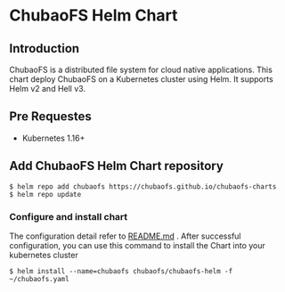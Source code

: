 
# ChubaoFS Helm Chart

## Introduction

ChubaoFS is a distributed file system for cloud native applications. This chart deploy ChubaoFS on a Kubernetes cluster using Helm. It supports Helm v2 and Hell v3.

## Pre Requestes

- Kubernetes 1.16+

## Add ChubaoFS Helm Chart repository

```
$ helm repo add chubaofs https://chubaofs.github.io/chubaofs-charts
$ helm repo update
```

### Configure and install chart 

The configuration detail refer to [README.md](https://github.com/chubaofs/chubaofs-helm) .
After successful configuration, you can use this command to install the Chart into your kubernetes cluster

```
$ helm install --name=chubaofs chubaofs/chubaofs-helm -f ~/chubaofs.yaml
```


